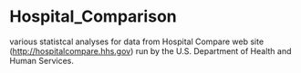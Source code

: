 # Hospital_Comparison
various statistcal analyses for data from Hospital Compare web site (http://hospitalcompare.hhs.gov) run by the U.S. Department of Health and Human Services.
